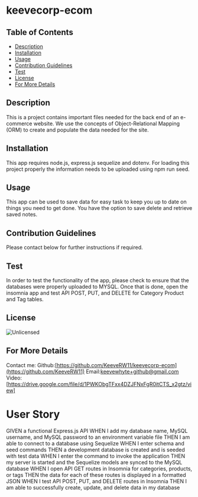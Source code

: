 # keevecorp-ecom


  ## Table of Contents
  * [Description](#description)
  * [Installation](#installation)
  * [Usage](#usage)
  * [Contribution Guidelines](#contribution)
  * [Test](#test)
  * [License](#license)
  * [For More Details](#questions)
  ## Description
  This is a project contains important files needed for the back end of an e-commerce website. We use the concepts of Object-Relational Mapping (ORM) to create and populate the data needed for the site.
  ## Installation 
  This app requires node.js, express.js sequelize and dotenv. For loading this project properly the information needs to be uploaded using npm run seed.
  ## Usage 
  This app can be used to save data for easy task to keep you up to date on things you need to get done. You have the option to save delete and retrieve saved notes.
  ## Contribution Guidelines
  Please contact below for further instructions if required.
  ## Test
 In order to test the functionality of the app, please check to ensure that the databases were properly uploaded to MYSQL. Once that is done, open the insomnia app and test API POST, PUT, and DELETE for Category Product and Tag tables.
  ## License
  ![Unlicensed](https://img.shields.io/badge/license-Unlicense-blue.svg)
  ## For More Details
  Contact me:
  Github:[https://github.com/KeeveRW11/keevecorp-ecom](https://github.com/KeeveRW11)
  Email:[keevewhyte+github@gmail.com](keevewhyte+github@gmail.com)
  Video: [https://drive.google.com/file/d/1PWKObgTFxx4DZJFNxFgR0itCTS_x2gtz/view]

# User Story
GIVEN a functional Express.js API
WHEN I add my database name, MySQL username, and MySQL password to an environment variable file
THEN I am able to connect to a database using Sequelize
WHEN I enter schema and seed commands
THEN a development database is created and is seeded with test data
WHEN I enter the command to invoke the application
THEN my server is started and the Sequelize models are synced to the MySQL database
WHEN I open API GET routes in Insomnia for categories, products, or tags
THEN the data for each of these routes is displayed in a formatted JSON
WHEN I test API POST, PUT, and DELETE routes in Insomnia
THEN I am able to successfully create, update, and delete data in my database
